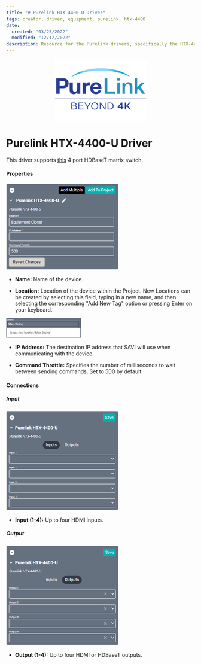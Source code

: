 ```yaml
---
title: "# Purelink HTX-4400-U Driver"
tags: creator, driver, equipment, purelink, htx-4400
date:
  created: "03/25/2022"
  modified: "12/12/2022"
description: Resource for the Purelink drivers, specifically the HTX-4400 and the HTX-8800.
---
```


<div style="text-align: center">

<a href="../../../Assets/Knowledge-Base/Creator/Drivers/Logos/purelink-logo.png">
  <img src="../../../Assets/Knowledge-Base/Creator/Drivers/Logos/purelink-logo.png" alt="Purelink Logo" width="" height="">
</a>
</div>

# Purelink HTX-4400-U Driver
This driver supports [this](https://www.purelinkav.com/product/ultra-hd-4x4-hdmi-to-hdbaset-matrix-switcher-with-poe/) 4 port HDBaseT matrix switch.

#### Properties
<a href="../../../Assets/Knowledge-Base/Creator/Drivers/purelink-htx-4400-u.png">
  <img src="../../../Assets/Knowledge-Base/Creator/Drivers/purelink-htx-4400-u.png" alt="Purelink HTX-4400-U" width="300" height="">
</a>

* **Name:** Name of the device.

* **Location:** Location of the device within the Project. New Locations can be created by selecting this field, typing in a new name, and then selecting the corresponding "Add New Tag" option or pressing Enter on your keyboard.
<img src="../../../Assets/Knowledge-Base/Creator/Drivers/locations-add.png" alt="Adding Main Dining Tag to Location" width="200" height="">

* **IP Address:** The destination IP address that SAVI will use when communicating with the device.

* **Command Throttle:** Specifies the number of milliseconds to wait between sending commands. Set to 500 by default.

#### Connections

##### Input
<a href="../../../Assets/Knowledge-Base/Creator/Drivers/purelink-htx-4400-u-connections-input.png">
  <img src="../../../Assets/Knowledge-Base/Creator/Drivers/purelink-htx-4400-u-connections-input.png" alt="Purelink HTX-4400-U - connections - input" width="300" height="">
</a>

* **Input (1-4):** Up to four HDMI inputs.

##### Output
<a href="../../../Assets/Knowledge-Base/Creator/Drivers/purelink-htx-4400-u-connections-output.png">
  <img src="../../../Assets/Knowledge-Base/Creator/Drivers/purelink-htx-4400-u-connections-output.png" alt="Purelink HTX-4400-U - connections - output" width="300" height="">
</a>

* **Output (1-4):** Up to four HDMI or HDBaseT outputs.
